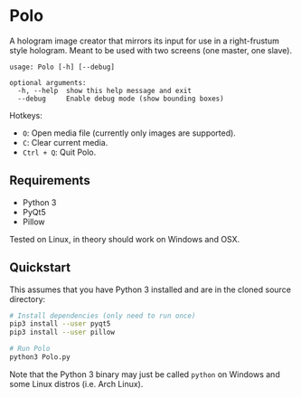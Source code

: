 # Polo
A hologram image creator that mirrors its input for use in a right-frustum style
hologram. Meant to be used with two screens (one master, one slave).

```
usage: Polo [-h] [--debug]

optional arguments:
  -h, --help  show this help message and exit
  --debug     Enable debug mode (show bounding boxes)
```

Hotkeys:
* `O`: Open media file (currently only images are supported).
* `C`: Clear current media.
* `Ctrl + Q`: Quit Polo.

## Requirements
* Python 3
* PyQt5
* Pillow

Tested on Linux, in theory should work on Windows and OSX.

## Quickstart
This assumes that you have Python 3 installed and are in the cloned source
directory:

```bash
# Install dependencies (only need to run once)
pip3 install --user pyqt5
pip3 install --user pillow

# Run Polo
python3 Polo.py

```

Note that the Python 3 binary may just be called `python` on Windows and some
Linux distros (i.e. Arch Linux).
